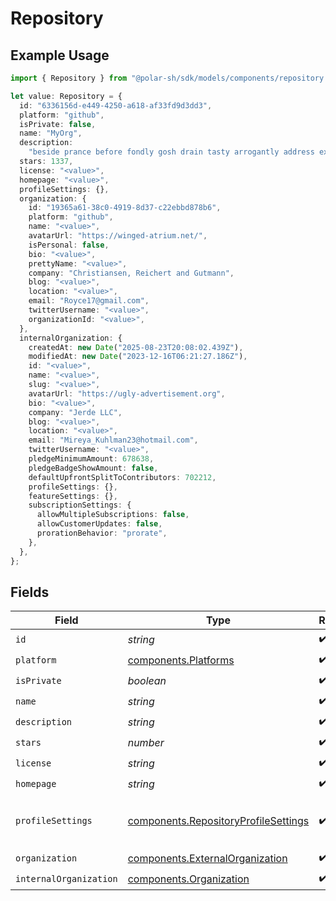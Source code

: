 # Repository

## Example Usage

```typescript
import { Repository } from "@polar-sh/sdk/models/components/repository.js";

let value: Repository = {
  id: "6336156d-e449-4250-a618-af33fd9d3dd3",
  platform: "github",
  isPrivate: false,
  name: "MyOrg",
  description:
    "beside prance before fondly gosh drain tasty arrogantly address excluding",
  stars: 1337,
  license: "<value>",
  homepage: "<value>",
  profileSettings: {},
  organization: {
    id: "19365a61-38c0-4919-8d37-c22ebbd878b6",
    platform: "github",
    name: "<value>",
    avatarUrl: "https://winged-atrium.net/",
    isPersonal: false,
    bio: "<value>",
    prettyName: "<value>",
    company: "Christiansen, Reichert and Gutmann",
    blog: "<value>",
    location: "<value>",
    email: "Royce17@gmail.com",
    twitterUsername: "<value>",
    organizationId: "<value>",
  },
  internalOrganization: {
    createdAt: new Date("2025-08-23T20:08:02.439Z"),
    modifiedAt: new Date("2023-12-16T06:21:27.186Z"),
    id: "<value>",
    name: "<value>",
    slug: "<value>",
    avatarUrl: "https://ugly-advertisement.org",
    bio: "<value>",
    company: "Jerde LLC",
    blog: "<value>",
    location: "<value>",
    email: "Mireya_Kuhlman23@hotmail.com",
    twitterUsername: "<value>",
    pledgeMinimumAmount: 678638,
    pledgeBadgeShowAmount: false,
    defaultUpfrontSplitToContributors: 702212,
    profileSettings: {},
    featureSettings: {},
    subscriptionSettings: {
      allowMultipleSubscriptions: false,
      allowCustomerUpdates: false,
      prorationBehavior: "prorate",
    },
  },
};
```

## Fields

| Field                                                                                        | Type                                                                                         | Required                                                                                     | Description                                                                                  | Example                                                                                      |
| -------------------------------------------------------------------------------------------- | -------------------------------------------------------------------------------------------- | -------------------------------------------------------------------------------------------- | -------------------------------------------------------------------------------------------- | -------------------------------------------------------------------------------------------- |
| `id`                                                                                         | *string*                                                                                     | :heavy_check_mark:                                                                           | N/A                                                                                          |                                                                                              |
| `platform`                                                                                   | [components.Platforms](../../models/components/platforms.md)                                 | :heavy_check_mark:                                                                           | N/A                                                                                          |                                                                                              |
| `isPrivate`                                                                                  | *boolean*                                                                                    | :heavy_check_mark:                                                                           | N/A                                                                                          |                                                                                              |
| `name`                                                                                       | *string*                                                                                     | :heavy_check_mark:                                                                           | N/A                                                                                          | MyOrg                                                                                        |
| `description`                                                                                | *string*                                                                                     | :heavy_check_mark:                                                                           | N/A                                                                                          |                                                                                              |
| `stars`                                                                                      | *number*                                                                                     | :heavy_check_mark:                                                                           | N/A                                                                                          | 1337                                                                                         |
| `license`                                                                                    | *string*                                                                                     | :heavy_check_mark:                                                                           | N/A                                                                                          |                                                                                              |
| `homepage`                                                                                   | *string*                                                                                     | :heavy_check_mark:                                                                           | N/A                                                                                          |                                                                                              |
| `profileSettings`                                                                            | [components.RepositoryProfileSettings](../../models/components/repositoryprofilesettings.md) | :heavy_check_mark:                                                                           | Settings for the repository profile                                                          |                                                                                              |
| `organization`                                                                               | [components.ExternalOrganization](../../models/components/externalorganization.md)           | :heavy_check_mark:                                                                           | N/A                                                                                          |                                                                                              |
| `internalOrganization`                                                                       | [components.Organization](../../models/components/organization.md)                           | :heavy_check_mark:                                                                           | N/A                                                                                          |                                                                                              |